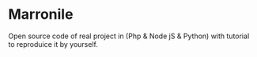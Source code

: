 # Marronile
Open source code of real project in (Php & Node jS & Python) with tutorial to reproduice it by yourself.
